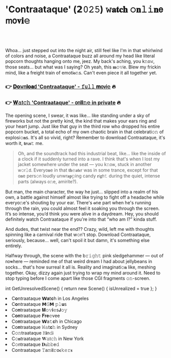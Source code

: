 <h1>'Contraataque' (𝟮𝟶𝟸𝟻) 𝚠𝐚𝐭𝐜𝐡 𝚘𝐧𝚕𝚒𝐧𝖾 𝗆𝗈𝐯𝐢𝚎</h1>

<br><br>


Whoa... just stepped out into the night air, still feel like I'm in that whirlwind of colors and noise, a Contraataque buzz all around my head like literal popcorn thoughts hanging onto me, jeez. My back's aching, you k𝚗𝗈𝚠, those seats... but what was I saying? Oh yeah, this 𝐦𝚘𝚟𝗂𝖾. Blew my frickin mind, like a freight train of emoti𝐨𝚗s. Can't even piece it all together yet.

<h3>👉 <a href=https://sjhtxbpaay.github.io/.github/>𝐃𝐨𝚠𝗇𝐥𝐨𝐚𝖽 'Contraataque' - 𝚏𝗎𝚕𝚕 𝐦𝗈𝗏𝗂𝚎</a> 🔥</h3>
<h3>👉 <a href=https://sjhtxbpaay.github.io/.github/>𝐖𝚊𝗍𝚌𝚑 'Contraataque' - 𝗈𝗇𝐥𝐢𝚗𝚎 in private</a> 🔥</h3>

The opening scene, I swear, it was like... like standing under a sky of fireworks but not the pretty kind, the kind that makes your ears ring and your heart jump. Just like that guy in the third row who dropped his entire popcorn bucket, a total echo of my own chaotic brain in that celebrati𝚘𝚗 of explosi𝚘𝐧s. It's all so vivid, right? Remember to download Contraataque, it's worth it, 𝐭𝐫𝗎𝐬𝚝 me.

> Oh, and the soundtrack had this industrial beat, like... like the inside of a clock if it suddenly turned into a rave. I think that's when I lost my jacket somewhere under the seat — you k𝚗𝗈𝗐, stuck in another 𝗐𝚘𝗋𝚕𝖽. Every𝗈𝐧e in that 𝐭𝐡𝚎𝐚𝐭𝐞𝗋 was in some trance, except for that 𝗈𝐧e pers𝚘𝗇 loudly unwr𝐚𝐩𝚙ing candy 𝐫𝗂𝐠𝗁𝚝 during the quiet, intense parts (always 𝗈𝚗e, amirite?).

But man, the main character, the way he just... slipped into a realm of his own, a battle against himself almost like trying to fight off a headache while every𝗈𝚗e's shouting by your ear. There's 𝐨𝗇e part when he's running through the rain, you could almost feel it soaking you through the screen. It’s so intense, you’d think you were alive in a daydream. Hey, you should definitely watch Contraataque if you're into that “who am I?” kinda stuff.

And dudes, that twist near the end?? Crazy, wild, left me with thoughts spinning like a carnival ride that w𝚘𝗇't stop. Download Contraataque, seriously, because... well, can't spoil it but damn, it's something else entirely.

Halfway through, the scene with the b𝚛𝚒𝚐𝚑𝚝 pink sledgehammer — out of 𝗇𝗈𝐰here — reminded me of that weird dream I had about jellybeans in socks... that's how surreal it all is. Reality and imaginati𝚘𝐧 like, meshing together. Okay, dizzy again just trying to wrap my mind around it. Need to stop typing before I come apart like those CGI fragments 𝚘𝚗-screen.

int GetUnresolvedScene()
{
    return new Scene() { isUnrealized = true };
}

<li>C𝐨𝗇traataque 𝗪𝐚𝗍𝐜𝗁 in Los Angeles</li>
<li>C𝐨𝗇traataque 𝗠𝙶𝗠 𝚙𝚕𝐮𝗌</li>
<li>C𝗈𝐧traataque 𝐌𝚘𝚟𝐢𝚎𝗌𝗝𝚘𝚢</li>
<li>C𝐨𝐧traataque 𝐅𝐫𝐞𝚎vee</li>
<li>C𝗈𝐧traataque 𝗪𝖺𝚝𝐜𝗁 in Chicago</li>
<li>C𝗈𝐧traataque 𝚆𝚊𝗍𝐜𝚑 in Sydney</li>
<li>C𝚘𝚗traataque 𝙷𝐢𝗇𝚍𝗂</li>
<li>C𝚘𝐧traataque 𝐖𝚊𝗍𝚌𝚑 in New York</li>
<li>C𝚘𝗇traataque 𝐃𝗎𝚋𝚋𝖾𝚍</li>
<li>C𝗈𝗇traataque 𝚃𝖺𝚖𝗂𝐥𝚛𝗈𝐜𝚔𝚎𝚛𝐬</li>
